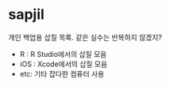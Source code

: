 # sapjil
개인 백업용 삽질 목록. 같은 실수는 반복하지 않겠지?
- R : R Studio에서의 삽질 모음
- iOS : Xcode에서의 삽질 모음
- etc: 기타 잡다한 컴퓨터 사용
